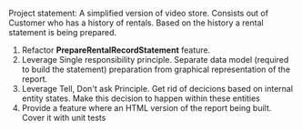 ﻿Project statement: A simplified version of video store. Consists out of Customer who has a history of rentals. Based on the history a rental statement is being prepared.

1) Refactor **PrepareRentalRecordStatement** feature.
2) Leverage Single responsibility principle. Separate data model (required to build the statement) preparation from graphical representation of the report.
3) Leverage Tell, Don't ask Principle. Get rid of decicions based on internal entity states. Make this decision to happen within these entities
4) Provide a feature where an HTML version of the report being built. Cover it with unit tests
